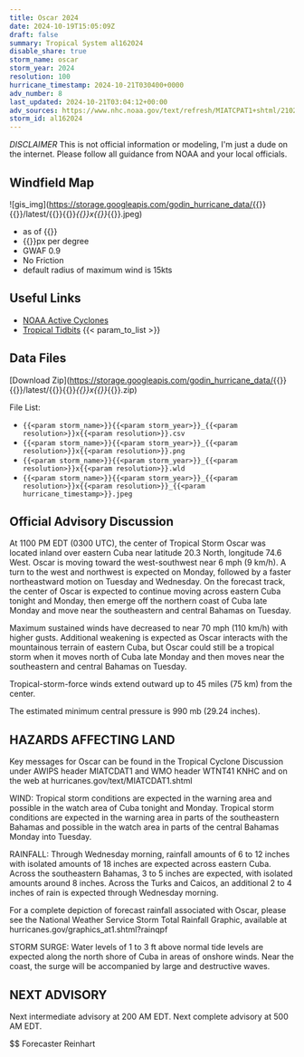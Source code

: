 ```yaml
---
title: Oscar 2024
date: 2024-10-19T15:05:09Z
draft: false
summary: Tropical System al162024
disable_share: true
storm_name: oscar
storm_year: 2024
resolution: 100
hurricane_timestamp: 2024-10-21T030400+0000
adv_number: 8
last_updated: 2024-10-21T03:04:12+00:00
adv_sources: https://www.nhc.noaa.gov/text/refresh/MIATCPAT1+shtml/210244.shtml;https://www.nhc.noaa.gov/refresh/graphics_at1+shtml/024649.shtml?cone
storm_id: al162024
---
```

*DISCLAIMER* This is not official information or modeling, I'm just a dude on the internet.  Please follow all guidance from NOAA and your local officials.

## Windfield Map
![gis_img](https://storage.googleapis.com/godin_hurricane_data/{{<param storm_name>}}{{<param storm_year>}}/latest/{{<param storm_name>}}{{<param storm_year>}}_{{<param resolution>}}x{{<param resolution>}}_{{<param hurricane_timestamp>}}.jpeg)

- as of {{<param last_updated>}}
- {{<param resolution>}}px per degree
- GWAF 0.9
- No Friction
- default radius of maximum wind is 15kts

## Useful Links
- [NOAA Active Cyclones](https://www.nhc.noaa.gov/)
- [Tropical Tidbits](https://www.tropicaltidbits.com/storminfo/)
{{< param_to_list >}}

## Data Files
[Download Zip](https://storage.googleapis.com/godin_hurricane_data/{{<param storm_name>}}{{<param storm_year>}}/latest/{{<param storm_name>}}{{<param storm_year>}}_{{<param resolution>}}x{{<param resolution>}}_{{<param hurricane_timestamp>}}.zip)

File List:
- `{{<param storm_name>}}{{<param storm_year>}}_{{<param resolution>}}x{{<param resolution>}}.csv`
- `{{<param storm_name>}}{{<param storm_year>}}_{{<param resolution>}}x{{<param resolution>}}.png`
- `{{<param storm_name>}}{{<param storm_year>}}_{{<param resolution>}}x{{<param resolution>}}.wld`
- `{{<param storm_name>}}{{<param storm_year>}}_{{<param resolution>}}x{{<param resolution>}}_{{<param hurricane_timestamp>}}.jpeg`


## Official Advisory Discussion
At 1100 PM EDT (0300 UTC), the center of Tropical Storm Oscar was 
located inland over eastern Cuba near latitude 20.3 North, 
longitude 74.6 West. Oscar is moving toward the west-southwest near 
6 mph (9 km/h). A turn to the west and northwest is expected on 
Monday, followed by a faster northeastward motion on Tuesday and 
Wednesday. On the forecast track, the center of Oscar is expected to 
continue moving across eastern Cuba tonight and Monday, then emerge 
off the northern coast of Cuba late Monday and move near the 
southeastern and central Bahamas on Tuesday.
 
Maximum sustained winds have decreased to near 70 mph (110 km/h) 
with higher gusts. Additional weakening is expected as Oscar 
interacts with the mountainous terrain of eastern Cuba, but Oscar 
could still be a tropical storm when it moves north of Cuba late 
Monday and then moves near the southeastern and central Bahamas on 
Tuesday.
 
Tropical-storm-force winds extend outward up to 45 miles (75 km)
from the center.
 
The estimated minimum central pressure is 990 mb (29.24 inches).
 
 
HAZARDS AFFECTING LAND
----------------------
Key messages for Oscar can be found in the Tropical Cyclone
Discussion under AWIPS header MIATCDAT1 and WMO header WTNT41 KNHC
and on the web at hurricanes.gov/text/MIATCDAT1.shtml
 
WIND: Tropical storm conditions are expected in the warning area and
possible in the watch area of Cuba tonight and Monday. Tropical
storm conditions are expected in the warning area in parts of the
southeastern Bahamas and possible in the watch area in parts of the
central Bahamas Monday into Tuesday.
 
RAINFALL: Through Wednesday morning, rainfall amounts of 6 to 12
inches with isolated amounts of 18 inches are expected across
eastern Cuba. Across the southeastern Bahamas, 3 to 5 inches are
expected, with isolated amounts around 8 inches. Across the Turks
and Caicos, an additional 2 to 4 inches of rain is expected through
Wednesday morning.
 
For a complete depiction of forecast rainfall associated with Oscar,
please see the National Weather Service Storm Total Rainfall
Graphic, available at hurricanes.gov/graphics_at1.shtml?rainqpf
 
STORM SURGE: Water levels of 1 to 3 ft above normal tide levels are
expected along the north shore of Cuba in areas of onshore winds.
Near the coast, the surge will be accompanied by large and
destructive waves.
 
 
NEXT ADVISORY
-------------
Next intermediate advisory at 200 AM EDT.
Next complete advisory at 500 AM EDT.
 
$$
Forecaster Reinhart
